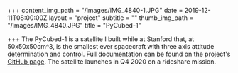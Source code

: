 +++
content_img_path = "/images/IMG_4840-1.JPG"
date = 2019-12-11T08:00:00Z
layout = "project"
subtitle = ""
thumb_img_path = "/images/IMG_4840.JPG"
title = "PyCubed-1"

+++
The PyCubed-1 is a satellite I built while at Stanford that, at 50x50x50cm^3, is the smallest ever spacecraft with three axis attitude determination and control. Full documentation can be found on the project's [GitHub page](https://github.com/spacecraft-design-lab-2019). The satellite launches in Q4 2020 on a rideshare mission.